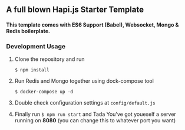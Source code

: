 ## A full blown Hapi.js Starter Template
#### This template comes with ES6 Support (Babel), Websocket, Mongo & Redis boilerplate.

### Development Usage

1. Clone the repository and run 

    `$ npm install`

2. Run Redis and Mongo together using dock-compose tool

    `$ docker-compose up -d`

4. Double check configuration settings at `config/default.js`

5. Finally run `$ npm run start` and Tada You've got youeself a server running on **8080** (you can change this to whatever port you want)
